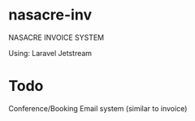 # nasacre-inv
NASACRE INVOICE SYSTEM

Using: 
Laravel
Jetstream

# Todo #

Conference/Booking Email system (similar to invoice)